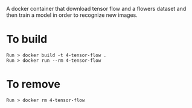A docker container that download tensor flow and a flowers dataset and then train a model in order to recognize new images.

# To build
```
Run > docker build -t 4-tensor-flow .
Run > docker run --rm 4-tensor-flow
```

# To remove
```
Run > docker rm 4-tensor-flow
```
